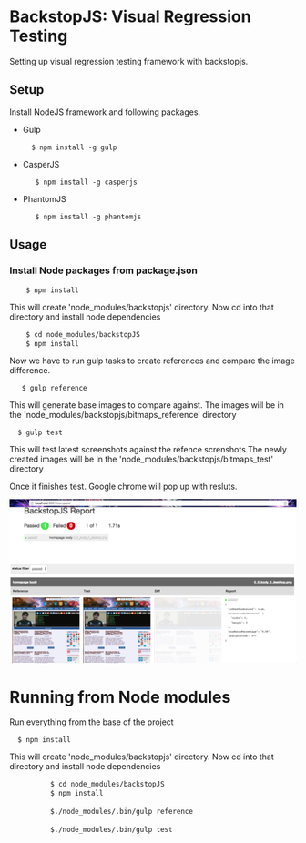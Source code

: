 BackstopJS: Visual Regression Testing
==========================
Setting up visual regression testing framework with backstopjs.

## Setup

Install NodeJS framework and following packages.


 * Gulp

         $ npm install -g gulp

* CasperJS

         $ npm install -g casperjs


* PhantomJS  

         $ npm install -g phantomjs


## Usage

### Install Node packages from package.json

        $ npm install



This will create 'node_modules/backstopjs' directory. Now cd into that directory and install node dependencies

        $ cd node_modules/backstopJS
        $ npm install

Now we have to run gulp tasks to create references and compare the image difference.


       $ gulp reference

This will generate base images to compare against. The images will be in the 'node_modules/backstopjs/bitmaps_reference' directory

      $ gulp test

This will test latest screenshots against the refence screnshots.The newly created images will be  in the 'node_modules/backstopjs/bitmaps_test' directory

Once it finishes test. Google chrome will pop up with resluts.

![alt tag](https://github.com/Shashikant86/visual-regression-backstopjs/blob/master/report.png)


# Running from Node modules

Run everything from the base of the project

      $ npm install

This will create 'node_modules/backstopjs' directory. Now cd into that directory and install node dependencies

              $ cd node_modules/backstopJS
              $ npm install

              $./node_modules/.bin/gulp reference

              $./node_modules/.bin/gulp test
